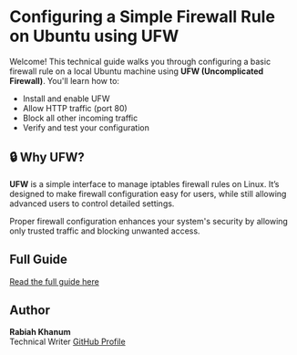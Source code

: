 # Configuring a Simple Firewall Rule on Ubuntu using UFW

Welcome! This technical guide walks you through configuring a basic firewall rule on a local Ubuntu machine using **UFW (Uncomplicated Firewall)**. You'll learn how to:

- Install and enable UFW
- Allow HTTP traffic (port 80)
- Block all other incoming traffic
- Verify and test your configuration

## 🔒 Why UFW?

**UFW** is a simple interface to manage iptables firewall rules on Linux. It’s designed to make firewall configuration easy for users, while still allowing advanced users to control detailed settings.

Proper firewall configuration enhances your system's security by allowing only trusted traffic and blocking unwanted access.


## Full Guide

[Read the full guide here](./simple-firewall-setup.md)


## Author

**Rabiah Khanum**  
Technical Writer 
[GitHub Profile](https://github.com/Khanum49)


